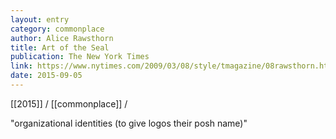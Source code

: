 ```yaml
---
layout: entry
category: commonplace
author: Alice Rawsthorn
title: Art of the Seal
publication: The New York Times
link: https://www.nytimes.com/2009/03/08/style/tmagazine/08rawsthorn.html
date: 2015-09-05
---
```


[[2015]] / [[commonplace]] / 

"organizational identities (to give logos their posh name)"
